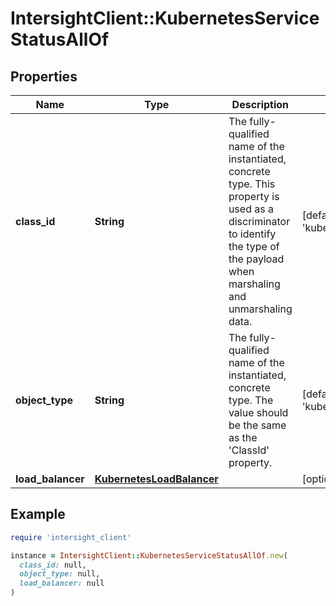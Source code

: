 # IntersightClient::KubernetesServiceStatusAllOf

## Properties

| Name | Type | Description | Notes |
| ---- | ---- | ----------- | ----- |
| **class_id** | **String** | The fully-qualified name of the instantiated, concrete type. This property is used as a discriminator to identify the type of the payload when marshaling and unmarshaling data. | [default to &#39;kubernetes.ServiceStatus&#39;] |
| **object_type** | **String** | The fully-qualified name of the instantiated, concrete type. The value should be the same as the &#39;ClassId&#39; property. | [default to &#39;kubernetes.ServiceStatus&#39;] |
| **load_balancer** | [**KubernetesLoadBalancer**](KubernetesLoadBalancer.md) |  | [optional] |

## Example

```ruby
require 'intersight_client'

instance = IntersightClient::KubernetesServiceStatusAllOf.new(
  class_id: null,
  object_type: null,
  load_balancer: null
)
```

